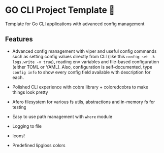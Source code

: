 # GO CLI Project Template 👾

Template for Go CLI applications with advanced config management

## Features

- Advanced config management with viper and
  useful config commands such as setting config values directly from CLI (like this `config set -k logs.write -v true`),
  reading env variables and file-based configuration (either TOML or YAML). Also, configuration is self-documented, type `config info` to show every config field available with description for each.

- Polished CLI experience with cobra library + coloredcobra to make things look pretty

- Afero filesystem for various fs utils, abstractions and in-memory fs for testing

- Easy to use path management with `where` module

- Logging to file

- Icons!

- Predefined lipgloss colors

